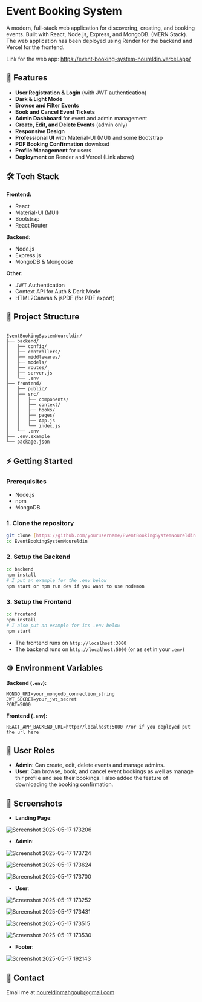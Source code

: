 # Event Booking System

A modern, full-stack web application for discovering, creating, and booking events.
 Built with React, Node.js, Express, and MongoDB. (MERN Stack). The web application has been deployed using Render for the backend and Vercel for the frontend.

 Link for the web app: https://event-booking-system-noureldin.vercel.app/

## 🚀 Features

* **User Registration & Login** (with JWT authentication)
* **Dark & Light Mode** 
* **Browse and Filter Events**
* **Book and Cancel Event Tickets**
* **Admin Dashboard** for event and admin management
* **Create, Edit, and Delete Events** (admin only)
* **Responsive Design** 
* **Professional UI** with Material-UI (MUI) and some Bootstrap
* **PDF Booking Confirmation** download
* **Profile Management** for users
* **Deployment** on Render and Vercel (Link above)

## 🛠️ Tech Stack

**Frontend:**

* React 
* Material-UI (MUI)
* Bootstrap
* React Router

**Backend:**

* Node.js
* Express.js
* MongoDB & Mongoose

**Other:**

* JWT Authentication
* Context API for Auth & Dark Mode
* HTML2Canvas & jsPDF (for PDF export)

## 📁 Project Structure

```

EventBookingSystemNoureldin/
├── backend/
│   ├── config/
│   ├── controllers/
│   ├── middlewares/
│   ├── models/
│   ├── routes/
│   ├── server.js
│   └── .env
├── frontend/
│   ├── public/
│   ├── src/
│   │   ├── components/
│   │   ├── context/
│   │   ├── hooks/
│   │   ├── pages/
│   │   ├── App.js
│   │   └── index.js
│   └── .env
├── .env.example
└── package.json

````

## ⚡ Getting Started

### Prerequisites

* Node.js 
* npm 
* MongoDB 

### 1. Clone the repository

```bash
git clone [https://github.com/yourusername/EventBookingSystemNoureldin.git](https://github.com/yourusername/EventBookingSystemNoureldin.git)
cd EventBookingSystemNoureldin
````

### 2\. Setup the Backend

```bash
cd backend
npm install
# I put an example for the .env below
npm start or npm run dev if you want to use nodemon
```

### 3\. Setup the Frontend

```bash
cd frontend
npm install
# I also put an example for its .env below
npm start
```

  * The frontend runs on `http://localhost:3000`
  * The backend runs on `http://localhost:5000` (or as set in your `.env`)

## ⚙️ Environment Variables

**Backend (`.env`):**

```
MONGO_URI=your_mongodb_connection_string
JWT_SECRET=your_jwt_secret
PORT=5000
```

**Frontend (`.env`):**

```
REACT_APP_BACKEND_URL=http://localhost:5000 //or if you deployed put the url here
```

## 👥 User Roles

  * **Admin**: Can create, edit, delete events and manage admins.
  * **User**: Can browse, book, and cancel event bookings as well as manage thir profile and see their bookings. I also added the feature of downloading the booking confirmation.

## 📸 Screenshots

 * **Landing Page**:

![Screenshot 2025-05-17 173206](https://github.com/user-attachments/assets/dfbb1e88-5575-4b66-a2c5-70c4f55c42e7)


 * **Admin**:

![Screenshot 2025-05-17 173724](https://github.com/user-attachments/assets/754370ec-9143-4cff-bafa-41c0d0f7badc)

![Screenshot 2025-05-17 173624](https://github.com/user-attachments/assets/7dd63e65-5d19-467a-9dcf-ae3c17bc57b0)

![Screenshot 2025-05-17 173700](https://github.com/user-attachments/assets/d63e4358-7786-4169-aaa6-5a7d035e0756)







  * **User**:


    
![Screenshot 2025-05-17 173252](https://github.com/user-attachments/assets/8f26eb07-2fae-45c7-ad75-0ba2ff75eace)


![Screenshot 2025-05-17 173431](https://github.com/user-attachments/assets/a1153995-f839-4efd-9058-0448407e6dbe)


![Screenshot 2025-05-17 173515](https://github.com/user-attachments/assets/83fb0b76-e2be-4e13-a940-eeac5cc6b72a)


![Screenshot 2025-05-17 173530](https://github.com/user-attachments/assets/47a92e6d-b572-4e7b-beb5-b2354e67b0f1)


  * **Footer**:

![Screenshot 2025-05-17 192143](https://github.com/user-attachments/assets/1d3913e9-4460-44c7-856a-ef914e9b8d4c)


## 📧 Contact

Email me at noureldinmahgoub@gmail.com

```
```
